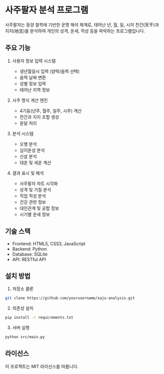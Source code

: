 # 사주팔자 분석 프로그램

사주팔자는 동양 철학에 기반한 운명 해석 체계로, 태어난 년, 월, 일, 시의 천간(天干)과 지지(地支)를 분석하여 개인의 성격, 운세, 적성 등을 파악하는 프로그램입니다.

## 주요 기능

1. 사용자 정보 입력 시스템
   - 생년월일시 입력 (양력/음력 선택)
   - 음력 날짜 변환
   - 성별 정보 입력
   - 태어난 지역 정보

2. 사주 명식 계산 엔진
   - 4기둥(년주, 월주, 일주, 시주) 계산
   - 천간과 지지 조합 생성
   - 윤달 처리

3. 분석 시스템
   - 오행 분석
   - 십이운성 분석
   - 신살 분석
   - 대운 및 세운 계산

4. 결과 표시 및 해석
   - 사주팔자 차트 시각화
   - 성격 및 기질 분석
   - 직업 적성 분석
   - 건강 관련 정보
   - 대인관계 및 궁합 정보
   - 시기별 운세 정보

## 기술 스택

- Frontend: HTML5, CSS3, JavaScript
- Backend: Python
- Database: SQLite
- API: RESTful API

## 설치 방법

1. 저장소 클론
```bash
git clone https://github.com/yourusername/saju-analysis.git
```

2. 의존성 설치
```bash
pip install -r requirements.txt
```

3. 서버 실행
```bash
python src/main.py
```

## 라이선스

이 프로젝트는 MIT 라이선스를 따릅니다. 